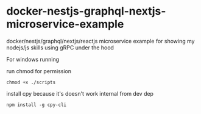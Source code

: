 # docker-nestjs-graphql-nextjs-microservice-example
docker/nestjs/graphql/nextjs/reactjs microservice example for showing my nodejs/js skills
using gRPC under the hood

For windows running

run chmod for permission

```
chmod +x ./scripts
```

install cpy because it's doesn't work internal from dev dep
```
npm install -g cpy-cli
```